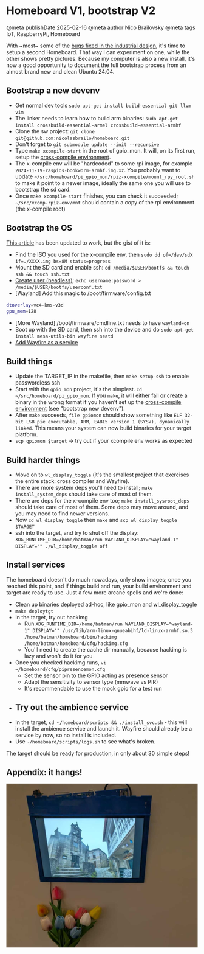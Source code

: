 # Homeboard V1, bootstrap V2

@meta publishDate 2025-02-16
@meta author Nico Brailovsky
@meta tags IoT, RaspberryPi, Homeboard

With ~most~ some of the [bugs fixed in the industrial design](md_blog/2025/0209_HomeboardIndustrialDesign.md), it's time to setup a second Homeboard. That way I can experiment on one, while the other shows pretty pictures. Because my computer is also a new install, it's now a good opportunity to document the full bootstrap process from an almost brand new and clean Ubuntu 24.04.

## Bootstrap a new devenv

* Get normal dev tools `sudo apt-get install build-essential git llvm vim`
* The linker needs to learn how to build arm binaries: `sudo apt-get install crossbuild-essential-armel crossbuild-essential-armhf`
* Clone the sw project: `git clone git@github.com:nicolasbrailo/homeboard.git`
* Don't forget to `git submodule update --init --recursive`
* Type `make xcompile-start` in the root of gpio_mon. It will, on its first run, setup the [cross-compile environment](md_blog/2024/1012_rpixcompile.md).
* The x-compile env will be "hardcoded" to some rpi image, for example `2024-11-19-raspios-bookworm-armhf.img.xz`. You probably want to update `~/src/homeboard/pi_gpio_mon/rpiz-xcompile/mount_rpy_root.sh` to make it point to a newer image, ideally the same one you will use to bootstrap the sd card.
* Once `make xcompile-start` finishes, you can check it succeeded; `~/src/xcomp-rpiz-env/mnt` should contain a copy of the rpi environment (the x-compile root)


## Bootstrap the OS

[This article](md_blog/2024/0718_SonebakedMargheritaPictureFrame.md) has been updated to work, but the gist of it is:

* Find the ISO you used for the x-compile env, then `sudo dd of=/dev/sdX if=./XXXX.img bs=8M status=progress`
* Mount the SD card and enable ssh: `cd /media/$USER/bootfs && touch ssh && touch ssh.txt`
* [Create user (headless)](https://www.raspberrypi.com/documentation/computers/configuration.html#configuring-a-user): `echo username:password > /media/$USER/bootfs/userconf.txt`
* [Wayland] Add this magic to /boot/firmware/config.txt

```bash
dtoverlay=vc4-kms-v3d
gpu_mem=128
```

* [More Wayland] /boot/firmware/cmdline.txt needs to have `wayland=on`
* Boot up with the SD card, then ssh into the device and do `sudo apt-get install mesa-utils-bin wayfire seatd`
* [Add Wayfire as a service](md_blog/2024/0718_SonebakedMargheritaPictureFrame.md)


## Build things

* Update the TARGET_IP in the makefile, then `make setup-ssh` to enable passwordless ssh
* Start with the `gpio_mon` project, it's the simplest. `cd ~/src/homeboard/pi_gpio_mon`. If you `make`, it will either fail or create a binary in the wrong format if you haven't set up the [cross-compile environment](md_blog/2024/1012_rpixcompile.md) (see "bootstrap new devenv").
* After `make` succeeds, `file gpiomon` should show something like `ELF 32-bit LSB pie executable, ARM, EABI5 version 1 (SYSV), dynamically linked`. This means your system can now build binaries for your target platform.
* `scp gpiomon $target` -> try out if your xcompile env works as expected


## Build harder things

* Move on to `wl_display_toggle` (it's the smallest project that exercises the entire stack: cross compiler and Wayfire).
* There are more system deps you'll need to install; `make install_system_deps` should take care of most of them.
* There are deps for the x-compile env too; `make install_sysroot_deps` should take care of most of them. Some deps may move around, and you may need to find newer versions.
* Now `cd wl_display_toggle` then `make` and `scp wl_display_toggle $TARGET`
* ssh into the target, and try to shut off the display: `XDG_RUNTIME_DIR=/home/batman/run WAYLAND_DISPLAY="wayland-1" DISPLAY="" ./wl_display_toggle off`


## Install services

The homeboard doesn't do much nowadays, only show images; once you reached this point, and if things build and run, your build environment and target are ready to use. Just a few more arcane spells and we're done:

* Clean up binaries deployed ad-hoc, like gpio_mon and wl_display_toggle
* `make deploytgt`
* In the target, try out hackimg
    - Run `XDG_RUNTIME_DIR=/home/batman/run WAYLAND_DISPLAY="wayland-1" DISPLAY="" /usr/lib/arm-linux-gnueabihf/ld-linux-armhf.so.3 /home/batman/homeboard/bin/hackimg /home/batman/homeboard/cfg/hackimg.cfg`
    - You'll need to create the cache dir manually, because hackimg is lazy and won't do it for you
* Once you checked hackimg runs, `vi ~/homeboard/cfg/pipresencemon.cfg`
    - Set the sensor pin to the GPIO acting as presence sensor
    - Adapt the sensitivity to sensor type (mmwave vs PIR)
    - It's recommendable to use the mock gpio for a test run
* Try out the ambience service
    - 
* In the target, `cd ~/homeboard/scripts && ./install_svc.sh` - this will install the ambience service and launch it. Wayfire should already be a service by now, so no install is included.
* Use `~/homeboard/scripts/logs.sh` to see what's broken.

The target should be ready for production, in only about 30 simple steps!


## Appendix: it hangs!

[![](/blog_img/250216_Homeboard.jpg)](/blog_img/250216_Homeboard.jpg)

